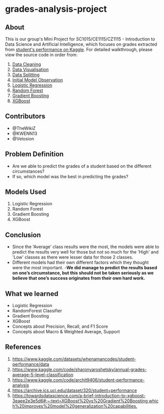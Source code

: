 # grades-analysis-project
## About
This is our group's Mini Project for SC1015/CE1115/CZ1115 - Introduction to Data Science and Artificial Intelligence, which focuses on grades extracted from [student's performance on Kaggle](https://www.kaggle.com/datasets/whenamancodes/student-performance/data). For detailed walkthrough, please view the source code in order from:
1. [Data Cleaning](https://github.com/TheWikiZ/grades-analysis-project/blob/main/Data%20Cleaning%20.ipynb)
2. [Data Visualisation](https://github.com/TheWikiZ/grades-analysis-project/blob/main/Data-Visualisation.ipynb)
3. [Data Splitting](https://github.com/TheWikiZ/grades-analysis-project/blob/main/Data-Splitting.ipynb)
4. [Initial Model Observation](https://github.com/TheWikiZ/grades-analysis-project/blob/main/Initial-Model-Observation.ipynb)
5. [Logistic Regression](https://github.com/TheWikiZ/grades-analysis-project/blob/main/Logistic-Regression.ipynb)
6. [Random Forest](https://github.com/TheWikiZ/grades-analysis-project/blob/main/Random-Forest.ipynb)
7. [Gradient Boosting](https://github.com/TheWikiZ/grades-analysis-project/blob/main/Gradient-Boosting.ipynb)
8. [XGBoost](https://github.com/TheWikiZ/grades-analysis-project/blob/main/XGB-Model.ipynb)

   
## Contributors
- @TheWikiZ
- @KWENN13
- @Velosion

## Problem Definition
- Are we able to predict the grades of a student based on the different circumstances?
- If so, which model was the best in predicting the grades?

## Models Used
  1. Logistic Regression
  2. Random Forest
  3. Gradient Boosting
  4. XGBoost

## Conclusion 
- Since the 'Average' class results were the most, the models were able to predict the results very well for those but not so much for the 'High' and 'Low' classes as there were lesser data for those 2 classes.
- Different models had their own different factors which they thought were the most important.
-**We did manage to predict the results based on one’s circumstance, but this should not be taken seriously as we believe that one’s success originates from their own hard work.**


## What we learned
- Logistic Regression
- RandomForest Classifier
- Gradient Boosting
- XGBoost
- Concepts about Precision, Recall, and F1 Score
- Concepts about Macro & Weighted Average, Support

## References
1. <https://www.kaggle.com/datasets/whenamancodes/student-performance/data>
2. <https://www.kaggle.com/code/sharonyaroshetsky/annual-grades-average-5-level-classification>
3. <https://www.kaggle.com/code/archit9406/student-performance-analysis>
4. <https://archive.ics.uci.edu/dataset/320/student+performance>
5. <https://towardsdatascience.com/a-brief-introduction-to-xgboost-3eaee2e3e5d6#:~:text=XGBoost%20vs%20Gradient%20Boosting,which%20improves%20model%20generalization%20capabilities.>
